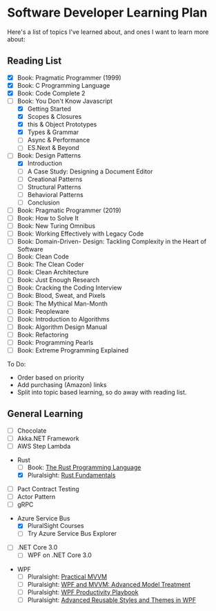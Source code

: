 # Software Developer Learning Plan

Here's a list of topics I've learned about, and ones I want to learn more about:

## Reading List

- [x] Book: Pragmatic Programmer (1999)
- [x] Book: C Programming Language
- [x] Book: Code Complete 2
- [ ] Book: You Don't Know Javascript
  - [x] Getting Started
  - [x] Scopes & Closures
  - [x] this & Object Prototypes
  - [x] Types & Grammar
  - [ ] Async & Performance
  - [ ] ES.Next & Beyond
- [ ] Book: Design Patterns
  - [x] Introduction
  - [ ] A Case Study: Designing a Document Editor
  - [ ] Creational Patterns
  - [ ] Structural Patterns
  - [ ] Behavioral Patterns
  - [ ] Conclusion
- [ ] Book: Pragmatic Programmer (2019)
- [ ] Book: How to Solve It
- [ ] Book: New Turing Omnibus
- [ ] Book: Working Effectively with Legacy Code
- [ ] Book: Domain-Driven- Design: Tackling Complexity in the Heart of Software
- [ ] Book: Clean Code
- [ ] Book: The Clean Coder
- [ ] Book: Clean Architecture
- [ ] Book: Just Enough Research
- [ ] Book: Cracking the Coding Interview
- [ ] Book: Blood, Sweat, and Pixels
- [ ] Book: The Mythical Man-Month
- [ ] Book: Peopleware
- [ ] Book: Introduction to Algorithms
- [ ] Book: Algorithm Design Manual
- [ ] Book: Refactoring
- [ ] Book: Programming Pearls
- [ ] Book: Extreme Programming Explained

To Do:

- Order based on priority
- Add purchasing (Amazon) links
- Split into topic based learning, so do away with reading list.

## General Learning

- [ ] Chocolate
- [ ] Akka.NET Framework
- [ ] AWS Step Lambda
- Rust
  - [ ] Book: [The Rust Programming Language](https://www.amazon.co.uk/Rust-Programming-Language-Manga-Guide/dp/1593278284)
  - [x] Pluralsight: [Rust Fundamentals](https://app.pluralsight.com/library/courses/rust-fundamentals)
- [ ] Pact Contract Testing
- [ ] Actor Pattern
- [ ] gRPC
- Azure Service Bus
  - [x] PluralSight Courses
  - [ ] Try Azure Service Bus Explorer
- [ ] .NET Core 3.0
  - [ ] WPF on .NET Core 3.0
- WPF
  - [ ] Pluralsight: [Practical MVVM](https://app.pluralsight.com/library/courses/practical-mvvm)
  - [ ] Pluralsight: [WPF and MVVM: Advanced Model Treatment](https://app.pluralsight.com/library/courses/wpf-mvvm-advanced-model-treatment)
  - [ ] Pluralsight: [WPF Productivity Playbook](https://app.pluralsight.com/library/courses/wpf-productivity-playbook)
  - [ ] Pluralsight: [Advanced Reusable Styles and Themes in WPF](https://app.pluralsight.com/library/courses/wpf-advanced-reusable-styles-themes)